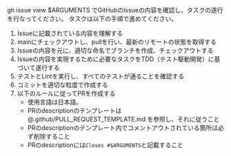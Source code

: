 gh issue view $ARGUMENTS でGitHubのIssueの内容を確認し、タスクの遂行を行なってください。
タスクは以下の手順で進めてください。

1. Issueに記載されている内容を理解する
2. mainにチェックアウトし、pullを行い、最新のリモートの状態を取得する
3. Issueの内容を元に、適切な命名でブランチを作成、チェックアウトする
4. Issueの内容を実現するために必要なタスクをTDD（テスト駆動開発）に基づいて遂行する
6. テストとLintを実行し、すべてのテストが通ることを確認する
7. コミットを適切な粒度で作成する
8. 以下のルールに従ってPRを作成する
    - 使用言語は日本語。
    - PRのdescriptionのテンプレートは @.github/PULL_REQUEST_TEMPLATE.md を参照し、それに従うこと
    - PRのdescriptionのテンプレート内でコメントアウトされている箇所は必ず削除すること
    - PRのdescriptionには`Closes #$ARGUMENTS`と記載すること
